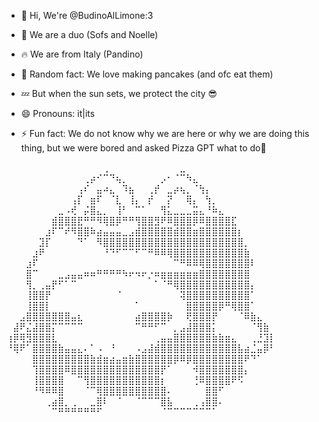 - 👋 Hi, We're @BudinoAlLimone:3

- 🦥 We are a duo (Sofs and Noelle)

- 🔥 We are from Italy (Pandino)

- 🥞 Random fact: We love making pancakes (and ofc eat them)

- 💤 But when the sun sets, we protect the city 😎

- 😄 Pronouns: it|its

- ⚡ Fun fact: We do not know why we are here or why we are doing this thing, but we were bored and asked Pizza GPT what to do🍕


⠀⠀⠀⠀⠀⠀⠀⠀⠀⠀⠀⠀⠀⠀⠀⢀⠀⠀⠀⠀⠀⠀⠀⠀⠀⠀⠀⣀⠀⠀⠀⠀⠀⠀⠀⠀⠀⠀⠀⠀⠀⠀
⠀⠀⠀⠀⠀⠀⠀⠀⠀⠀⠀⠀⢀⡴⠊⠉⠙⢦⡀⠀⠀⠀⠀⠀⡠⠂⠈⠉⠳⣄⠀⠀⠀⠀⠀⠀⠀⠀⠀⠀⠀⠀
⠀⠀⠀⠀⠀⠀⠀⠀⠀⠀⠀⢠⠎⠀⣤⠴⣄⠀⠹⣦⠀⠀⢀⡞⠀⣀⡴⢦⡀⠈⢳⡄⠀⠀⠀⠀⠀⠀⠀⠀⠀⠀
⠀⠀⠀⠀⠀⠀⠀⠀⠀⠀⢠⡏⠀⣶⠏⠀⠈⣇⠀⢸⡄⠀⡞⠀⠀⡝⠀⠀⢿⡄⠀⢳⡀⠀⠀⠀⠀⠀⠀⠀⠀⠀
⠀⠀⠀⠀⠀⠀⠀⠀⣀⠠⢞⠀⡬⣿⣄⡀⠀⢸⠃⠀⠉⠁⠀⠀⢻⣅⣀⣀⣀⣭⣄⠘⠷⣄⠀⠀⠀⠀⠀⠀⠀⠀
⠀⠀⠀⠀⠀⠀⠀⣾⣿⣿⣿⣟⠛⠛⠻⢿⣿⡿⠛⠛⢻⣿⣿⣻⠟⠿⣿⣿⣿⡿⠿⣿⣿⣿⣿⣏⠀⠀⠀⠀⠀⠀
⠀⠀⠀⠀⠀⠀⣰⠏⠉⠞⠻⣿⣿⠷⣴⣤⣤⣤⣀⣠⣾⣿⣿⣿⣿⣿⣾⣿⣿⣶⣿⣿⣿⣿⣿⣿⡆⠀⠀⠀⠀⠀
⠀⠀⠀⠀⠀⣹⡏⠀⠀⠀⠀⠙⠁⠀⠻⣿⣿⣿⣿⣿⣿⣿⣿⣿⣿⣿⣿⣿⣿⣿⣿⣿⣿⣿⣿⣿⣿⡀⠀⠀⠀⠀
⠀⠀⠀⠀⣰⠟⠀⠀⠀⠀⠀⠀⠀⠀⠀⠘⠙⠋⠉⠉⠋⠉⠛⠿⠿⢿⣿⣿⣿⣿⣿⣿⣿⣿⣿⣿⣿⣷⠀⠀⠀⠀
⠀⠀⠀⣰⠏⠀⠀⠀⠀⠀⠀⠀⠀⠀⠀⠀⠀⠀⠀⠀⠀⠀⠀⠀⠀⠀⠉⠛⠿⠿⢿⣿⣿⣿⣿⣿⣿⣿⠇⠀⠀⠀
⠀⠀⠀⣿⠉⠀⠀⠀⣀⣠⣤⣤⠶⠶⠛⠛⠛⠛⠳⠖⠲⠖⡐⠶⣶⣶⣶⣶⣶⣶⣿⣿⣿⣿⣿⣿⣿⣿⠀⠀⠀⠀
⠀⠀⠀⢻⡀⢀⣤⡟⠋⠁⠉⠀⠀⠀⠀⠀⠀⠀⠀⠀⠀⠀⠀⠁⠈⠛⢿⣿⣿⣿⣿⣿⣿⣿⣿⣿⣿⣿⡄⠀⠀⠀
⠀⠀⠀⢸⣿⣿⡟⠀⠀⠀⠀⠀⠀⠀⠀⠀⠀⠈⠀⠀⠀⠀⠀⠀⠀⠀⠀⢽⣿⣿⣿⣿⣿⣿⣿⣿⣿⣿⠁⠀⠀⠀
⠀⠀⠀⢸⣿⣿⡇⠀⠀⠀⠀⠀⠀⠀⠀⠀⠀⠀⠀⠀⠁⠀⠀⠀⠀⠀⠀⠀⣿⣿⣿⣿⣿⡿⠛⢿⣿⣿⠁⠀⠀⠀
⠀⠀⣠⣿⣿⣿⣿⣿⣿⣿⣤⣆⠀⠀⠀⠀⠀⠀⠀⠀⣴⣿⣿⣿⣿⡷⠀⠀⢟⣿⣿⣿⡟⠀⠀⠀⠈⠿⣷⣄⠀⠀
⠀⣼⠟⣌⣼⣿⣿⡍⠉⠉⠉⠉⠀⠀⠀⠀⠀⠀⠀⠀⠉⠛⠛⠋⠉⠀⡀⣠⣼⣿⣿⣿⡅⠀⠀⠀⠀⠀⠈⢻⣷⠀
⢰⡿⢿⣻⣿⣿⣿⣇⠀⠀⠀⠀⠀⠀⠀⠀⠀⠀⠀⠀⠀⠀⠀⢀⣤⣤⣿⣿⣿⣿⣿⣿⣷⣷⣶⣄⠀⠀⢀⣘⣹⡇
⠘⢿⠟⠁⣿⣿⣿⣿⣷⣤⣤⣄⠄⠁⠠⠀⠘⠀⠀⠀⠠⣠⣼⣾⣿⣿⣿⣿⣿⣿⣿⣿⣿⣿⣿⣿⣧⣴⣈⣤⡿⠃
⠀⠀⠀⠀⣿⣿⣿⣿⣿⣿⣿⣿⣿⣷⣾⣶⣴⣤⣶⣷⣿⣿⣿⣿⣿⣿⡿⠿⡿⣿⣿⣿⣿⣿⣿⣿⣿⠟⠙⠁⠀⠀
⠀⠀⠀⠀⢹⣿⣿⣿⣿⠿⣿⣿⣿⣿⣿⣿⣿⣿⣿⣿⣿⣿⣿⣿⡟⠁⠀⠀⠀⠺⣿⣿⣿⣿⣿⣿⣿⡄⠀⠀⠀⠀
⠀⠀⠀⠀⢸⣿⣿⣿⣿⠀⠀⠉⢻⣿⣿⣿⣿⣿⣿⣿⣿⣿⣿⣿⡆⠀⠀⠀⠀⢘⠿⣿⣿⣿⣿⠟⠫⠀⠀⠀⠀⠀
⠀⠀⠀⠀⠘⠻⠿⠿⣿⠀⠀⠀⠈⠉⢿⣿⣿⣿⣿⣿⣿⣿⣿⣿⣿⠄⠀⠀⠀⠀⠀⣿⣿⠋⠀⠀⠀⠀⠀⠀⠀⠀
⠀⠀⠀⠀⠀⠀⢀⣴⣿⡀⢀⠀⠀⣀⣿⠇⠀⠈⠀⠀⠈⠉⠉⠉⣿⣧⠀⠀⠀⢀⢠⣿⣿⠄⠀⠀⠀⠀⠀⠀⠀⠀
⠀⠀⠀⠀⠀⠀⠀⠉⠛⠛⠛⠛⠛⠛⠋⠀⠀⠀⠀⠀⠀⠀⠀⠀⠈⠉⠉⠉⠉⠉⠉⠉⠁⠀⠀⠀⠀⠀⠀⠀⠀⠀




